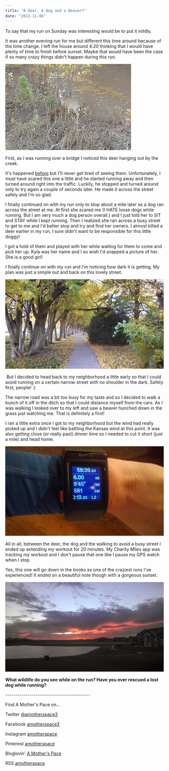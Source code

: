 ```yaml
---
title: "A Deer, A Dog and a Beaver?"
date: "2013-11-06"
---
```


To say that my run on Sunday was interesting would be to put it mildly.   
  
It was another evening run for me but different this time around because of the time change. I left the house around 4:20 thinking that I would have plenty of time to finish before sunset. Maybe that would have been the case if so many crazy things didn't happen during this run.  
  

[![A Deer, A Dog and a Beaver? | A Mother's Pace](images/IMAG3136-1.jpg "A Deer, A Dog and a Beaver? | A Mother's Pace")](http://amotherspace.net/wp-content/uploads/2013/11/IMAG3136-11.jpg)

First, as I was running over a bridge I noticed this deer hanging out by the creek.  
  
It's happened [before](http://amotherspace.blogspot.com/2012_05_01_archive.html#.Unf7ovlQEYl) but I'll never get tired of seeing them. Unfortunately, I must have scared this one a little and he started running away and then turned around right into the traffic. Luckily, he stopped and turned around only to try again a couple of seconds later. He made it across the street safely and I'm so glad.   
  
I finally continued on with my run only to stop about a mile later as a dog ran across the street at me. At first she scared me (I HATE loose dogs while running. But I am very much a dog person overall.) and I just told her to SIT and STAY while I kept running. Then I realized she ran across a busy street to get to me and I'd better stop and try and find her owners. I almost killed a deer earlier in my run, I sure didn't want to be responsible for this little doggy!  
  
I got a hold of them and played with her while waiting for them to come and pick her up. Kyla was her name and I so wish I'd snapped a picture of her. She is a good girl!   
  
I finally continue on with my run and I'm noticing how dark it is getting. My plan was just a simple out and back on this lovely street.  
  

[![A Deer, A Dog and a Beaver? | A Mother's Pace](images/IMAG3139.jpg "A Deer, A Dog and a Beaver? | A Mother's Pace")](http://amotherspace.net/wp-content/uploads/2013/11/IMAG31391.jpg)

  

 But I decided to head back to my neighborhood a little early so that I could avoid running on a certain narrow street with no shoulder in the dark. Safety first, people! :)  
  
The narrow road was a bit too busy for my taste and so I decided to walk a bunch of it off in the ditch so that I could distance myself from the cars. As I was walking I looked over to my left and saw a beaver hunched down in the grass just watching me. That is definitely a first!   
  
I ran a little extra once I got to my neighborhood but the wind had really picked up and I didn't feel like battling the Kansas wind at this point. It was also getting close (or really past) dinner time so I needed to cut it short (just a mile) and head home.  
  

[![A Deer, A Dog and a Beaver? | A Mother's Pace](images/IMAG3143.jpg "A Deer, A Dog and a Beaver? | A Mother's Pace")](http://amotherspace.net/wp-content/uploads/2013/11/IMAG31431.jpg)

  
  
All in all, between the deer, the dog and the walking to avoid a busy street I ended up extending my workout for 20 minutes. My Charity Miles app was tracking my workout and I don't pause that one like I pause my GPS watch when I stop.  
  
Yes, this one will go down in the books as one of the craziest runs I've experienced! It ended on a beautiful note though with a gorgeous sunset.  
  

[![A Deer, A Dog and a Beaver? | A Mother's Pace](images/IMAG3140.jpg "A Deer, A Dog and a Beaver? | A Mother's Pace")](http://amotherspace.net/wp-content/uploads/2013/11/IMAG31401.jpg)

  
  

**What wildlife do you see while on the run? Have you ever rescued a lost dog while running?**

  

  

\------------------------------------------

  
Find A Mother's Pace on...  
  
Twitter [@amotherspace3](https://twitter.com/amotherspace3)  
  
Facebook [amotherspace3](http://facebook.com/amotherspace3)  
  
Instagram [amotherspace](http://instagram.com/amotherspace)  
  
Pinterest [amotherspace](http://pinterest.com/amotherspace/)  
  
Bloglovin' [A Mother's Pace](http://www.bloglovin.com/en/blog/6680087)  
  
RSS [amotherspace](http://feeds.feedburner.com/amotherspace)
